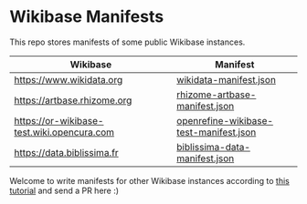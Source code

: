 # Wikibase Manifests

This repo stores manifests of some public Wikibase instances.

| Wikibase                                   | Manifest                                   |
| ------------------------------------------ | ------------------------------------------ |
| https://www.wikidata.org                   | [wikidata-manifest.json](https://raw.githubusercontent.com/OpenRefine/wikibase-manifests/master/wikidata-manifest.json)                 |
| https://artbase.rhizome.org                | [rhizome-artbase-manifest.json](https://raw.githubusercontent.com/OpenRefine/wikibase-manifests/master/rhizome-artbase-manifest.json)          |
| https://or-wikibase-test.wiki.opencura.com | [openrefine-wikibase-test-manifest.json](https://raw.githubusercontent.com/OpenRefine/wikibase-manifests/master/openrefine-wikibase-test-manifest.json) |
| https://data.biblissima.fr | [biblissima-data-manifest.json](https://raw.githubusercontent.com/OpenRefine/wikibase-manifests/master/biblissima-data-manifest.json)

Welcome to write manifests for other Wikibase instances according to [this tutorial](https://github.com/OpenRefine/OpenRefine/wiki/Write-a-Wikibase-manifest) and send a PR here :)


